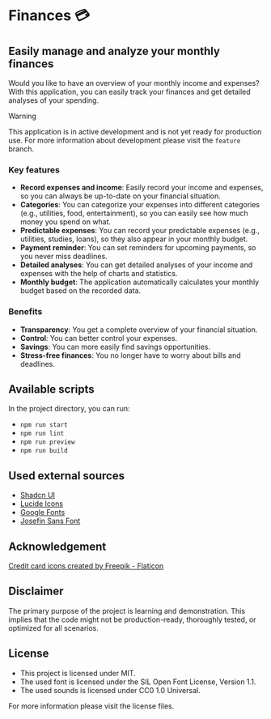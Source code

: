 # Finances 💳

## Easily manage and analyze your monthly finances

Would you like to have an overview of your monthly income and expenses? With this application, you can easily track your finances and get detailed analyses of your spending.

> [!WARNING]
> This application is in active development and is not yet ready for production use. For more information about development please visit the `feature` branch.

### Key features

- **Record expenses and income**: Easily record your income and expenses, so you can always be up-to-date on your financial situation.
- **Categories**: You can categorize your expenses into different categories (e.g., utilities, food, entertainment), so you can easily see how much money you spend on what.
- **Predictable expenses**: You can record your predictable expenses (e.g., utilities, studies, loans), so they also appear in your monthly budget.
- **Payment reminder**: You can set reminders for upcoming payments, so you never miss deadlines.
- **Detailed analyses**: You can get detailed analyses of your income and expenses with the help of charts and statistics.
- **Monthly budget**: The application automatically calculates your monthly budget based on the recorded data.

### Benefits

- **Transparency**: You get a complete overview of your financial situation.
- **Control**: You can better control your expenses.
- **Savings**: You can more easily find savings opportunities.
- **Stress-free finances**: You no longer have to worry about bills and deadlines.

## Available scripts

In the project directory, you can run:

- `npm run start`
- `npm run lint`
- `npm run preview`
- `npm run build`

## Used external sources

- [Shadcn UI](https://ui.shadcn.com/)
- [Lucide Icons](https://lucide.dev)
- [Google Fonts](https://fonts.google.com/specimen/Josefin+Sans)
- [Josefin Sans Font](https://github.com/googlefonts/josefinsans)

## Acknowledgement

<a href="https://www.flaticon.com/free-icons/credit-card" title="credit card icons">Credit card icons created by Freepik - Flaticon</a>

## Disclaimer

The primary purpose of the project is learning and demonstration. This implies that the code might not be
production-ready, thoroughly tested, or optimized for all scenarios.

## License

- This project is licensed under MIT.
- The used font is licensed under the SIL Open Font License, Version 1.1.
- The used sounds is licensed under CC0 1.0 Universal.

For more information please visit the license files.

